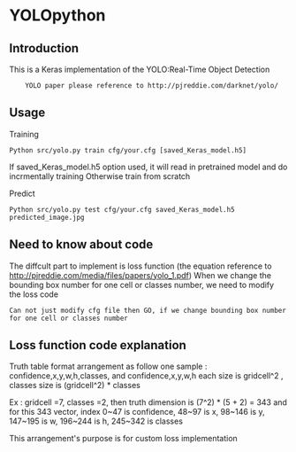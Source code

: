 # YOLOpython

Introduction
---------------------------------------------------------------------------------------------------

This is a Keras implementation of the YOLO:Real-Time Object Detection

        YOLO paper please reference to http://pjreddie.com/darknet/yolo/

Usage
---------------------------------------------------------------------------------------

Training

    Python src/yolo.py train cfg/your.cfg [saved_Keras_model.h5]
If saved_Keras_model.h5 option used, it will read in pretrained model and do incrmentally training
Otherwise train from scratch


Predict

    Python src/yolo.py test cfg/your.cfg saved_Keras_model.h5 predicted_image.jpg


Need to know about code
---------------------------------------------------------------------------------------------

The diffcult part to implement is loss function (the equation reference to http://pjreddie.com/media/files/papers/yolo_1.pdf)
When we change the bounding box number for one cell or classes number, we need to modify the loss code
  
    Can not just modify cfg file then GO, if we change bounding box number for one cell or classes number

Loss function code explanation
--------------------------------------------------------------------------------------

Truth table format arrangement as follow
  one sample : confidence,x,y,w,h,classes, and confidence,x,y,w,h each size is gridcell^2 , 
  classes size is (gridcell^2) * classes
  
  Ex : gridcell =7, classes =2, then truth dimension is (7^2) * (5 + 2) = 343
  and for this 343 vector, index 0~47 is confidence, 48~97 is x, 98~146 is y, 147~195 is w, 
  196~244 is h, 245~342 is classes
  
  This arrangement's purpose is for custom loss implementation
